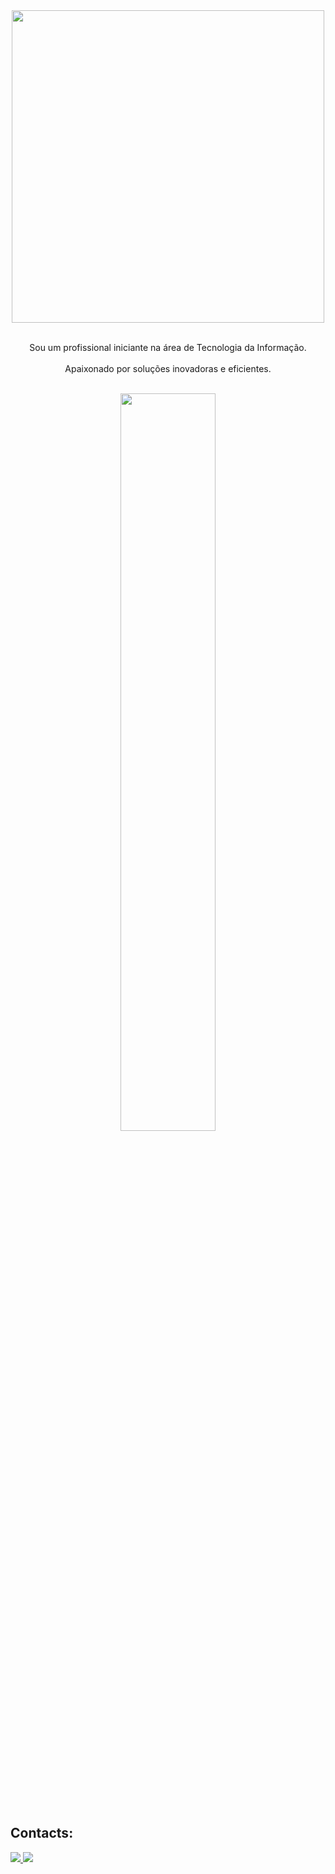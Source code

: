 <div align="center">
<img src="https://github.com/GustavoPires6/GustavoPires6/assets/148592579/0d96fa34-cf63-435c-9488-8b3bed5e12ac" width="500px" />
</div>&nbsp;

<p align="center">Sou um profissional iniciante na área de Tecnologia da Informação. <br><br> Apaixonado por soluções inovadoras e eficientes.</p>&nbsp;

<div  align="center" style="margin-bottom:100px">
<img width=55% align="center"  src="https://github-readme-streak-stats.herokuapp.com?user=GustavoPires6&theme=radical&mode=weekly" />

 
 </div>
 
 &nbsp;
 &nbsp;

## Contacts:

<div> 
<a href="https://www.instagram.com/_gustavopires_" target="_blank"><img src="https://img.shields.io/badge/-Instagram-%23E4405F?style=for-the-badge&logo=instagram&logoColor=white">
</a>
<a href = "mailto:contato.gustavothadeupires@gmail.com"> <img src="https://img.shields.io/badge/-Gmail-%23333?style=for-the-badge&logo=gmail&logoColor=white" target="_blank"></a>
